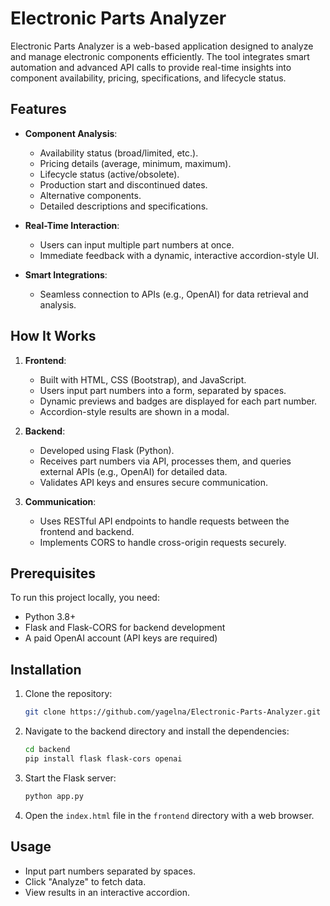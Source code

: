 # Electronic Parts Analyzer

Electronic Parts Analyzer is a web-based application designed to analyze and manage electronic components efficiently. The tool integrates smart automation and advanced API calls to provide real-time insights into component availability, pricing, specifications, and lifecycle status.

## Features

- **Component Analysis**:
  - Availability status (broad/limited, etc.).
  - Pricing details (average, minimum, maximum).
  - Lifecycle status (active/obsolete).
  - Production start and discontinued dates.
  - Alternative components.
  - Detailed descriptions and specifications.

- **Real-Time Interaction**:
  - Users can input multiple part numbers at once.
  - Immediate feedback with a dynamic, interactive accordion-style UI.

- **Smart Integrations**:
  - Seamless connection to APIs (e.g., OpenAI) for data retrieval and analysis.

## How It Works

1. **Frontend**:
   - Built with HTML, CSS (Bootstrap), and JavaScript.
   - Users input part numbers into a form, separated by spaces.
   - Dynamic previews and badges are displayed for each part number.
   - Accordion-style results are shown in a modal.

2. **Backend**:
   - Developed using Flask (Python).
   - Receives part numbers via API, processes them, and queries external APIs (e.g., OpenAI) for detailed data.
   - Validates API keys and ensures secure communication.

3. **Communication**:
   - Uses RESTful API endpoints to handle requests between the frontend and backend.
   - Implements CORS to handle cross-origin requests securely.

## Prerequisites

To run this project locally, you need:
- Python 3.8+
- Flask and Flask-CORS for backend development
- A paid OpenAI account (API keys are required)

## Installation

1. Clone the repository:
   ```bash
   git clone https://github.com/yagelna/Electronic-Parts-Analyzer.git
   ```

2. Navigate to the backend directory and install the dependencies:
   ```bash
   cd backend
   pip install flask flask-cors openai
   ```

3. Start the Flask server:
   ```bash
   python app.py
   ```

4. Open the `index.html` file in the `frontend` directory with a web browser.

## Usage

- Input part numbers separated by spaces.
- Click "Analyze" to fetch data.
- View results in an interactive accordion.
